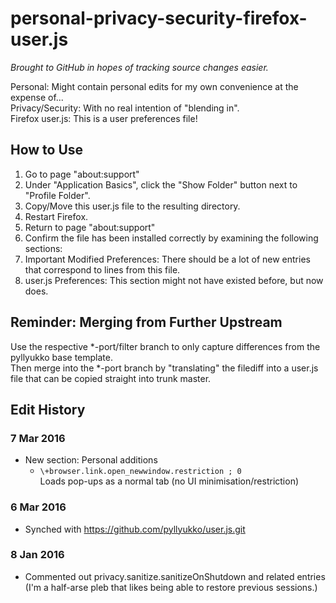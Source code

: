 # personal-privacy-security-firefox-user.js
_Brought to GitHub in hopes of tracking source changes easier._

Personal: Might contain personal edits for my own convenience at the expense of...  
Privacy/Security: With no real intention of "blending in".  
Firefox user.js: This is a user preferences file!

## How to Use

1. Go to page "about:support"
2. Under "Application Basics", click the "Show Folder" button next to "Profile Folder".
3. Copy/Move this user.js file to the resulting directory.
4. Restart Firefox.
5. Return to page "about:support"
6. Confirm the file has been installed correctly by examining the following sections:
  1. Important Modified Preferences: There should be a lot of new entries that correspond to lines from this file.
  2. user.js Preferences: This section might not have existed before, but now does.

## Reminder: Merging from Further Upstream

Use the respective *-port/filter branch to only capture differences from the pyllyukko base template.  
Then merge into the *-port branch by "translating" the filediff into a user.js file that can be copied straight into trunk master.

## Edit History

### 7 Mar 2016

* New section: Personal additions
  * `\+browser.link.open_newwindow.restriction ; 0`  
    Loads pop-ups as a normal tab (no UI minimisation/restriction)

### 6 Mar 2016

* Synched with https://github.com/pyllyukko/user.js.git

### 8 Jan 2016

* Commented out privacy.sanitize.sanitizeOnShutdown and related entries  
  (I'm a half-arse pleb that likes being able to restore previous sessions.)
